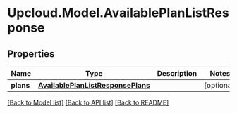# Upcloud.Model.AvailablePlanListResponse
## Properties

Name | Type | Description | Notes
------------ | ------------- | ------------- | -------------
**plans** | [**AvailablePlanListResponsePlans**](AvailablePlanListResponsePlans.md) |  | [optional] 

[[Back to Model list]](../README.md#documentation-for-models) [[Back to API list]](../README.md#documentation-for-api-endpoints) [[Back to README]](../README.md)


